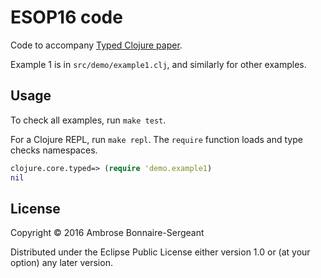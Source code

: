 # ESOP16 code

Code to accompany [Typed Clojure paper](FIXME).

Example 1 is in `src/demo/example1.clj`, and similarly for other examples.

## Usage

To check all examples, run `make test`.

For a Clojure REPL, run `make repl`. The `require` function loads and type checks namespaces.

```clojure
clojure.core.typed=> (require 'demo.example1)
nil
```

## License

Copyright © 2016 Ambrose Bonnaire-Sergeant

Distributed under the Eclipse Public License either version 1.0 or (at
your option) any later version.
